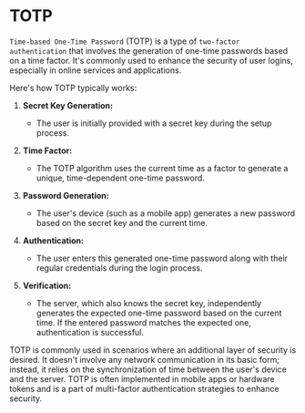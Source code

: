 # TOTP

`Time-based One-Time Password` (TOTP) is a type of `two-factor authentication` that involves the generation of one-time passwords based on a time factor. It's commonly used to enhance the security of user logins, especially in online services and applications.

Here's how TOTP typically works:

1. **Secret Key Generation:**
   - The user is initially provided with a secret key during the setup process.

2. **Time Factor:**
   - The TOTP algorithm uses the current time as a factor to generate a unique, time-dependent one-time password.

3. **Password Generation:**
   - The user's device (such as a mobile app) generates a new password based on the secret key and the current time.

4. **Authentication:**
   - The user enters this generated one-time password along with their regular credentials during the login process.

5. **Verification:**
   - The server, which also knows the secret key, independently generates the expected one-time password based on the current time. If the entered password matches the expected one, authentication is successful.

TOTP is commonly used in scenarios where an additional layer of security is desired. It doesn't involve any network communication in its basic form; instead, it relies on the synchronization of time between the user's device and the server. TOTP is often implemented in mobile apps or hardware tokens and is a part of multi-factor authentication strategies to enhance security.

